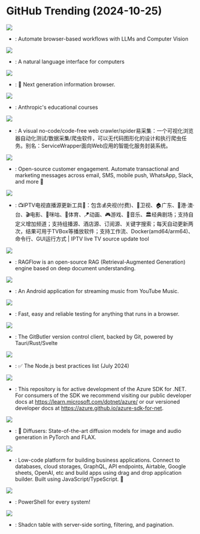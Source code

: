 # GitHub Trending (2024-10-25)

![](https://img.shields.io/badge/Python-New%20420-green?style=flat-square&logo=appveyor)
- [](https://github.comundefined): Automate browser-based workflows with LLMs and Computer Vision

![](https://img.shields.io/badge/Python-New%20310-green?style=flat-square&logo=appveyor)
- [](https://github.comundefined): A natural language interface for computers

![](https://img.shields.io/badge/TypeScript-New%20369-green?style=flat-square&logo=appveyor)
- [](https://github.comundefined): 🧡 Next generation information browser.

![](https://img.shields.io/badge/Jupyter%20Notebook-New%20173-green?style=flat-square&logo=appveyor)
- [](https://github.comundefined): Anthropic's educational courses

![](https://img.shields.io/badge/JavaScript-New%2062-green?style=flat-square&logo=appveyor)
- [](https://github.comundefined): A visual no-code/code-free web crawler/spider易采集：一个可视化浏览器自动化测试/数据采集/爬虫软件，可以无代码图形化的设计和执行爬虫任务。别名：ServiceWrapper面向Web应用的智能化服务封装系统。

![](https://img.shields.io/badge/TypeScript-New%2056-green?style=flat-square&logo=appveyor)
- [](https://github.comundefined): Open-source customer engagement. Automate transactional and marketing messages across email, SMS, mobile push, WhatsApp, Slack, and more 📨

![](https://img.shields.io/badge/Python-New%20511-green?style=flat-square&logo=appveyor)
- [](https://github.comundefined): 📺IPTV电视直播源更新工具🚀：包含💰央视(付费)、📡卫视、🏠广东、🌊港·澳·台、🎬电影、🎥咪咕、🏀体育、🪁动画、🎮游戏、🎵音乐、🏛经典剧场；支持自定义增加频道；支持组播源、酒店源、订阅源、关键字搜索；每天自动更新两次，结果可用于TVBox等播放软件；支持工作流、Docker(amd64/arm64)、命令行、GUI运行方式 | IPTV live TV source update tool

![](https://img.shields.io/badge/Python-New%20310-green?style=flat-square&logo=appveyor)
- [](https://github.comundefined): RAGFlow is an open-source RAG (Retrieval-Augmented Generation) engine based on deep document understanding.

![](https://img.shields.io/badge/Kotlin-New%2043-green?style=flat-square&logo=appveyor)
- [](https://github.comundefined): An Android application for streaming music from YouTube Music.

![](https://img.shields.io/badge/JavaScript-New%2039-green?style=flat-square&logo=appveyor)
- [](https://github.comundefined): Fast, easy and reliable testing for anything that runs in a browser.

![](https://img.shields.io/badge/Rust-New%2068-green?style=flat-square&logo=appveyor)
- [](https://github.comundefined): The GitButler version control client, backed by Git, powered by Tauri/Rust/Svelte

![](https://img.shields.io/badge/Dockerfile-New%20149-green?style=flat-square&logo=appveyor)
- [](https://github.comundefined): ✅ The Node.js best practices list (July 2024)

![](https://img.shields.io/badge/C%23-New%2011-green?style=flat-square&logo=appveyor)
- [](https://github.comundefined): This repository is for active development of the Azure SDK for .NET. For consumers of the SDK we recommend visiting our public developer docs at https://learn.microsoft.com/dotnet/azure/ or our versioned developer docs at https://azure.github.io/azure-sdk-for-net.

![](https://img.shields.io/badge/Python-New%2039-green?style=flat-square&logo=appveyor)
- [](https://github.comundefined): 🤗 Diffusers: State-of-the-art diffusion models for image and audio generation in PyTorch and FLAX.

![](https://img.shields.io/badge/JavaScript-New%20151-green?style=flat-square&logo=appveyor)
- [](https://github.comundefined): Low-code platform for building business applications. Connect to databases, cloud storages, GraphQL, API endpoints, Airtable, Google sheets, OpenAI, etc and build apps using drag and drop application builder. Built using JavaScript/TypeScript. 🚀

![](https://img.shields.io/badge/C%23-New%20108-green?style=flat-square&logo=appveyor)
- [](https://github.comundefined): PowerShell for every system!

![](https://img.shields.io/badge/TypeScript-New%2072-green?style=flat-square&logo=appveyor)
- [](https://github.comundefined): Shadcn table with server-side sorting, filtering, and pagination.

